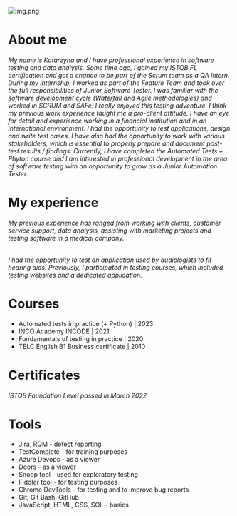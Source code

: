 ![img.png](img.png)
# About me
###### My name is Katarzyna and I have professional experience in software testing and data analysis. Some time ago, I gained my ISTQB FL certification and got a chance to be part of the Scrum team as a QA Intern. During my internship, I worked as part of the Feature Team and took over the full responsibilities of Junior Software Tester. I was familiar with the software development cycle (Waterfall and Agile methodologies) and worked in SCRUM and SAFe. I really enjoyed this testing adventure.  I think my previous work experience taught me a pro-client attitude. I have an eye for detail and experience working in a financial institution and in an international environment. I had the opportunity to test applications, design and write test cases. I have also had the opportunity to work with various stakeholders, which is essential to properly prepare and document post-test results / findings.  Currently, I have completed the Automated Tests + Phyton course and I am interested in professional development in the area of software testing with an opportunity to grow as a Junior Automation Tester. 
# My experience
###### My previous experience has ranged from working with clients, customer service support, data analysis, assisting with marketing projects and testing software in a medical company.
###### I had the opportunity to test an application used by audiologists to fit hearing aids. Previously, I participated in testing courses, which included testing websites and a dedicated application. 
# Courses
* Automated tests in practice (+ Python) | 2023
* INCO Academy INCODE | 2021
* Fundamentals of testing in practice | 2020
* TELC English B1 Business certificate | 2010
# Certificates
###### ISTQB Foundation Level passed in March 2022
# Tools
* Jira, RQM - defect reporting
* TestComplete - for training purposes
* Azure Devops - as a viewer
* Doors - as a viewer
* Snoop tool - used for exploratory testing
* Fiddler tool - for testing purposes
* Chrome DevTools - for testing and to improve bug reports
* Git, Git Bash, GitHub
* JavaScript, HTML, CSS, SQL - basics

